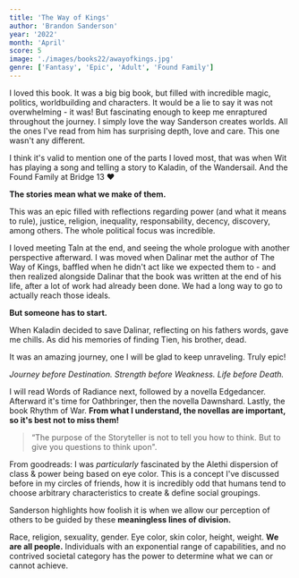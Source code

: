 ```yaml
---
title: 'The Way of Kings'
author: 'Brandon Sanderson'
year: '2022'
month: 'April'
score: 5
image: './images/books22/awayofkings.jpg'
genre: ['Fantasy', 'Epic', 'Adult', 'Found Family']
---
```


I loved this book.
It was a big big book, but filled with incredible magic, politics, worldbuilding and characters. It would be a lie to say it was not overwhelming - it was! But fascinating enough to keep me enraptured throughout the journey. I simply love the way Sanderson creates worlds. All the ones I've read from him has surprising depth, love and care. This one wasn't any different.

I think it's valid to mention one of the parts I loved most, that was when Wit has playing a song and telling a story to Kaladin, of the Wandersail. And the Found Family at Bridge 13 ❤️

**The stories mean what we make of them.**

This was an epic filled with reflections regarding power (and what it means to rule), justice, religion, inequality, responsability, decency, discovery, among others. The whole political focus was incredible.

I loved meeting Taln at the end, and seeing the whole prologue with another perspective afterward. I was moved when Dalinar met the author of The Way of Kings, baffled when he didn't act like we expected them to - and then realized alongside Dalinar that the book was written at the end of his life, after a lot of work had already been done. We had a long way to go to actually reach those ideals.

**But someone has to start.**

When Kaladin decided to save Dalinar, reflecting on his fathers words, gave me chills. As did his memories of finding Tien, his brother, dead.

It was an amazing journey, one I will be glad to keep unraveling. Truly epic!

_Journey before Destination._
_Strength before Weakness._
_Life before Death._

I will read Words of Radiance next, followed by a novella Edgedancer. Afterward it's time for Oathbringer, then the novella Dawnshard. Lastly, the book Rhythm of War. **From what I understand, the novellas are important, so it's best not to miss them!**

> “The purpose of the Storyteller is not to tell you how to think. But to give you questions to think upon".

From goodreads:
I was _particularly_ fascinated by the Alethi dispersion of class & power being based on eye color. This is a concept I've discussed before in my circles of friends, how it is incredibly odd that humans tend to choose arbitrary characteristics to create & define social groupings.

Sanderson highlights how foolish it is when we allow our perception of others to be guided by these **meaningless lines of division.**

Race, religion, sexuality, gender. Eye color, skin color, height, weight. **We are all people.** Individuals with an exponential range of capabilities, and no contrived societal category has the power to determine what we can or cannot achieve.
